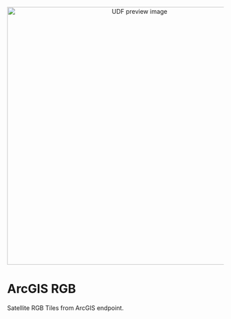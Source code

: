 <!--fused:preview-->
<p align="center"><img src="https://fused-magic.s3.us-west-2.amazonaws.com/thumbnails/udfs-staging/arcgis_rgb_tiles.png" width="600" alt="UDF preview image"></p>

<!--fused:readme-->
# ArcGIS RGB

Satellite RGB Tiles from ArcGIS endpoint.


